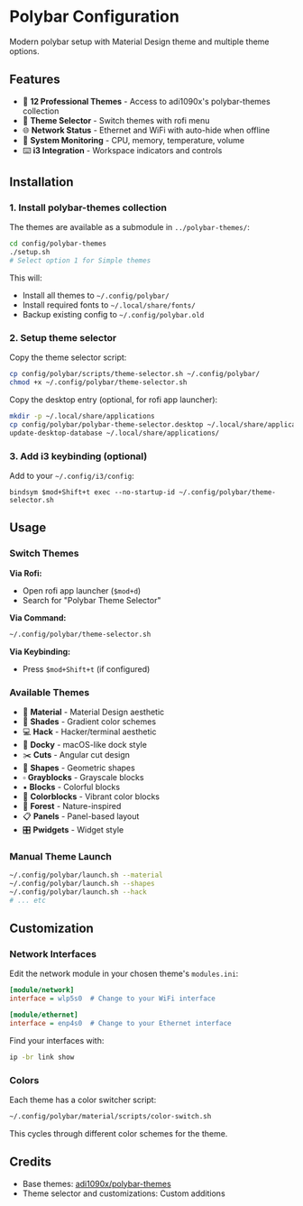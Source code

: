 # Polybar Configuration

Modern polybar setup with Material Design theme and multiple theme options.

## Features

- 🎨 **12 Professional Themes** - Access to adi1090x's polybar-themes collection
- 🔄 **Theme Selector** - Switch themes with rofi menu
- 🌐 **Network Status** - Ethernet and WiFi with auto-hide when offline
- 🎵 **System Monitoring** - CPU, memory, temperature, volume
- ⌨️ **i3 Integration** - Workspace indicators and controls

## Installation

### 1. Install polybar-themes collection

The themes are available as a submodule in `../polybar-themes/`:

```bash
cd config/polybar-themes
./setup.sh
# Select option 1 for Simple themes
```

This will:
- Install all themes to `~/.config/polybar/`
- Install required fonts to `~/.local/share/fonts/`
- Backup existing config to `~/.config/polybar.old`

### 2. Setup theme selector

Copy the theme selector script:

```bash
cp config/polybar/scripts/theme-selector.sh ~/.config/polybar/
chmod +x ~/.config/polybar/theme-selector.sh
```

Copy the desktop entry (optional, for rofi app launcher):

```bash
mkdir -p ~/.local/share/applications
cp config/polybar/polybar-theme-selector.desktop ~/.local/share/applications/
update-desktop-database ~/.local/share/applications/
```

### 3. Add i3 keybinding (optional)

Add to your `~/.config/i3/config`:

```
bindsym $mod+Shift+t exec --no-startup-id ~/.config/polybar/theme-selector.sh
```

## Usage

### Switch Themes

**Via Rofi:**
- Open rofi app launcher (`$mod+d`)
- Search for "Polybar Theme Selector"

**Via Command:**
```bash
~/.config/polybar/theme-selector.sh
```

**Via Keybinding:**
- Press `$mod+Shift+t` (if configured)

### Available Themes

- 📱 **Material** - Material Design aesthetic
- 🌈 **Shades** - Gradient color schemes
- 💻 **Hack** - Hacker/terminal aesthetic
- 🎪 **Docky** - macOS-like dock style
- ✂️ **Cuts** - Angular cut design
- 🔶 **Shapes** - Geometric shapes
- ▫️ **Grayblocks** - Grayscale blocks
- ▪️ **Blocks** - Colorful blocks
- 🌈 **Colorblocks** - Vibrant color blocks
- 🌲 **Forest** - Nature-inspired
- 📋 **Panels** - Panel-based layout
- 🎛️ **Pwidgets** - Widget style

### Manual Theme Launch

```bash
~/.config/polybar/launch.sh --material
~/.config/polybar/launch.sh --shapes
~/.config/polybar/launch.sh --hack
# ... etc
```

## Customization

### Network Interfaces

Edit the network module in your chosen theme's `modules.ini`:

```ini
[module/network]
interface = wlp5s0  # Change to your WiFi interface

[module/ethernet]
interface = enp4s0  # Change to your Ethernet interface
```

Find your interfaces with:
```bash
ip -br link show
```

### Colors

Each theme has a color switcher script:

```bash
~/.config/polybar/material/scripts/color-switch.sh
```

This cycles through different color schemes for the theme.

## Credits

- Base themes: [adi1090x/polybar-themes](https://github.com/adi1090x/polybar-themes)
- Theme selector and customizations: Custom additions
